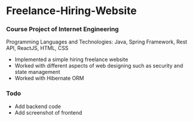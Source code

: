 # Freelance-Hiring-Website

### Course Project of Internet Engineering
            
            
 Programming Languages and Technologies: Java, Spring Framework, Rest API, ReactJS, HTML, CSS

* Implemented a simple hiring freelance website
* Worked with different aspects of web designing such as security and state management 
* Worked with Hibernate ORM 


### Todo
* Add backend code
* Add screenshot of frontend
